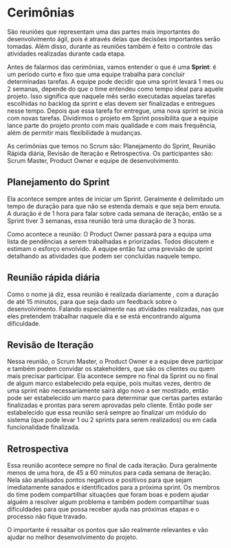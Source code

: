 # Cerimônias

São reuniões que representam uma das partes mais importantes do desenvolvimento ágil, pois é através delas que decisões importantes serão tomadas. Além disso, durante as reuniões também é feito o controle das atividades realizadas durante cada etapa.

Antes de falarmos das cerimônias, vamos entender o que é uma **Sprint**: é um período curto e fixo que uma equipe trabalha para concluir determinadas tarefas. A equipe pode decidir que uma sprint levará 1 mes ou 2 semanas, depende do que o time entendeu como tempo ideal para aquele projeto. Isso significa que naquele mês serão executadas aquelas tarefas escolhidas no backlog da sprint e elas devem ser finalizadas e entregues nesse tempo. Depois que essa tarefa for entregue, uma nova sprint se inicia com novas tarefas. Dividirmos o projeto em Sprint possibilita que a equipe lance parte do projeto pronto com mais qualidade e com mais frequência, além de permitir mais flexibilidade à mudanças.

As cerimônias que temos no Scrum são: Planejamento do Sprint, Reunião Rápida diária, Revisão de Iteração e Retrospectiva. Os participantes são: Scrum Master, Product Owner e equipe de desenvolvimento.

## Planejamento do Sprint

Ela acontece sempre antes de iniciar um Sprint. Geralmente é delimitado um tempo de duração para que não se estenda demais e que seja bem enxuta. A duração é de 1 hora para falar sobre cada semana de iteração, então se a Sprint tiver 3 semanas, essa reunião terá uma duração de 3 horas.

Como acontece a reunião: O Product Owner passará para a equipa uma lista de pendências a serem trabalhadas e priorizadas. Todos discutem e estimam o esforço envolvido. A equipe então faz uma previsão de sprint detalhando as atividades que podem ser concluídas naquele tempo.

## Reunião rápida diária

Como o nome já diz, essa reunião é realizada diariamente , com a duração de até 15 minutos, para que seja dado um feedback sobre o desenvolvimento. Falando especialmente nas atividades realizadas, nas que eles pretendem trabalhar naquele dia e se está encontrando alguma dificuldade.

## Revisão de Iteração

Nessa reunião, o Scrum Master, o Product Owner e a equipe deve participar e também podem convidar os stakeholders, que são os clientes ou quem mais precisar participar. Ela acontece sempre no final da Sprint ou no final de algum marco estabelecido pela equipe, pois muitas vezes, dentro de uma sprint não necessariamente sairá algo novo a ser mostrado, então pode ser estabelecido um marco para determinar que certas partes estarão finalizadas e prontas para serem aprovadas pelo cliente. Então pode ser estabelecido que essa reunião será sempre ao finalizar um módulo do sistema (que pode levar 1 ou 2 sprints para serem realizados) ou em cada funcionalidade finalizada.

## Retrospectiva

Essa reunião acontece sempre no final de cada iteração. Dura geralmente menos de uma hora, de 45 a 60 minutos para cada semana de iteração. Nela são analisados pontos negativos e positivos para que sejam imediatamente sanados e identificados para a próxima sprint. Os membros do time podem compartilhar situações que foram boas e podem ajudar alguém a resolver algum problema e também podem compartilhar suas dificuldades para que possa receber ajuda nas próximas etapas e o processo não fique travado.

O importante é ressaltar os pontos que são realmente relevantes e vão ajudar no melhor desenvolvimento do projeto.
